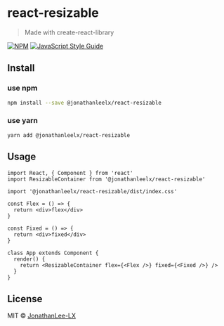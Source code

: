 # react-resizable

> Made with create-react-library

[![NPM](https://img.shields.io/npm/v/react-resizable.svg)](https://www.npmjs.com/package/react-resizable) [![JavaScript Style Guide](https://img.shields.io/badge/code_style-standard-brightgreen.svg)](https://standardjs.com)

## Install

### use npm

```bash
npm install --save @jonathanleelx/react-resizable
```

### use yarn

```
yarn add @jonathanleelx/react-resizable
```

## Usage

```tsx
import React, { Component } from 'react'
import ResizableContainer from '@jonathanleelx/react-resizable'

import '@jonathanleelx/react-resizable/dist/index.css'

const Flex = () => {
  return <div>flex</div>
}

const Fixed = () => {
  return <div>fixed</div>
}

class App extends Component {
  render() {
    return <ResizableContainer flex={<Flex />} fixed={<Fixed />} />
  }
}
```

## License

MIT © [JonathanLee-LX](https://github.com/JonathanLee-LX)
